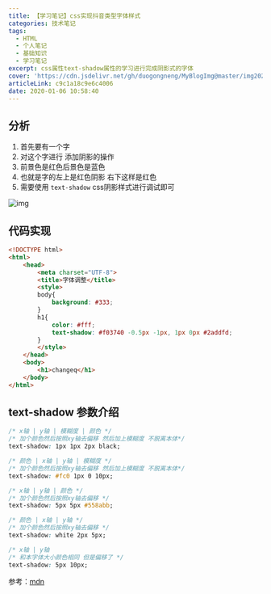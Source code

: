 ```yaml
---
title: 【学习笔记】css实现抖音类型字体样式
categories: 技术笔记
tags:
  - HTML
  - 个人笔记
  - 基础知识
  - 学习笔记
excerpt: css属性text-shadow属性的学习进行完成阴影式的字体
cover: 'https://cdn.jsdelivr.net/gh/duogongneng/MyBlogImg@master/img20200921213016.png'
articleLink: c9c1a18c9e6c4006
date: 2020-01-06 10:58:40
---
```




## 分析

1. 首先要有一个字
2. 对这个字进行 添加阴影的操作
3. 前景色是红色后景色是蓝色
4. 也就是字的左上是红色阴影 右下这样是红色
5. 需要使用 `text-shadow` css阴影样式进行调试即可

![img](https://cdn.jsdelivr.net/gh/duogongneng/MyBlogImg@master/imgp4nczFDYiy1Pus3.png)

## 代码实现

```html
<!DOCTYPE html>
<html>
	<head>
		<meta charset="UTF-8">
		<title>字体调整</title>
		<style>
		body{
			background: #333;
		}
		h1{
			color: #fff;
			text-shadow: #f03740 -0.5px -1px, 1px 0px #2addfd;
		}
		</style>
	</head>
	<body>
		<h1>changeq</h1>
	</body>
</html>
```

## text-shadow 参数介绍

```css
/* x轴 | y轴 | 模糊度 | 颜色 */
/* 加个颜色然后按照xy轴去偏移 然后加上模糊度 不脱离本体*/
text-shadow: 1px 1px 2px black; 

/* 颜色 | x轴 | y轴 | 模糊度 */
/* 加个颜色然后按照xy轴去偏移 然后加上模糊度 不脱离本体*/
text-shadow: #fc0 1px 0 10px; 

/* x轴 | y轴 | 颜色 */
/* 加个颜色然后按照xy轴去偏移 */
text-shadow: 5px 5px #558abb;

/* 颜色 | x轴 | y轴 */
/* 加个颜色然后按照xy轴去偏移 */
text-shadow: white 2px 5px;

/* x轴 | y轴
/* 和本字体大小颜色相同 但是偏移了 */
text-shadow: 5px 10px;
```

参考：[mdn](https://developer.mozilla.org/zh-CN/docs/Web/CSS/text-shadow)

